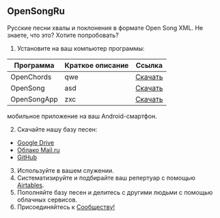 ## OpenSongRu
      
Русские песни хвалы и поклонения в формате Open Song XML.
Не знаете, что это? Хотите попробовать?

1. Установите на ваш компьютер программы:

| Программа | Краткое описание | Ссылка |
| --- | --- | --- |
| OpenChords | qwe |[Скачать](https://sourceforge.net/projects/openchords/) |
| OpenSong | asd |[Скачать](https://sourceforge.net/projects/opensong/) |
| OpenSongApp | zxc |[Скачать](https://play.google.com/store/apps/details?id=com.garethevans.church.opensongtablet&hl=ru) |

мобильное приложение на ваш Android-смартфон.

2. Скачайте нашу базу песен:  
 * [Google Drive](https://drive.google.com/open?id=1K4NR7njvLmjtOn2Ljp7YpigRXDAG-Hb-)
 * [Облако Mail.ru](https://cloud.mail.ru/public/BntW/H7FubED5D) 
 * [GitHub](https://github.com/SergKnyz/OpenSong)
3. Используйте в вашем служении.
4. Систематизируйте и подбирайте ваш репертуар с помощью [Airtables](https://airtable.com/shrf59t6LkyvGAQ4R).
5. Пополняйте базу песен и делитесь с другими людьми с помощью облачных сервисов.
6. Присоединяйтесь к [Сообществу!](https://vk.com/opensong)
